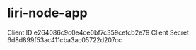 # liri-node-app

Client ID
e264086c9c0e4ce0bf7c359cefcb2e79
Client Secret
6d8d899f53ac411cba3ac05722d207cc

